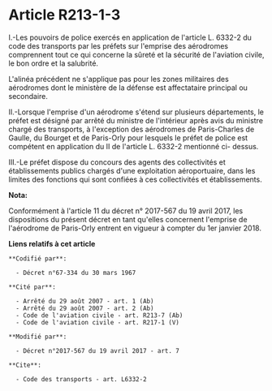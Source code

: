 # Article R213-1-3

I.-Les pouvoirs de police exercés en application de l'article L. 6332-2 du code des transports par les préfets sur l'emprise
des aérodromes comprennent tout ce qui concerne la sûreté et la sécurité de l'aviation civile, le bon ordre et la salubrité.

L'alinéa précédent ne s'applique pas pour les zones militaires des aérodromes dont le ministère de la défense est
affectataire principal ou secondaire.

II.-Lorsque l'emprise d'un aérodrome s'étend sur plusieurs départements, le préfet est désigné par arrêté du ministre de
l'intérieur après avis du ministre chargé des transports, à l'exception des aérodromes de Paris-Charles de Gaulle, du Bourget
et de Paris-Orly pour lesquels le préfet de police est compétent en application du II de l'article L. 6332-2 mentionné ci-
dessus.

III.-Le préfet dispose du concours des agents des collectivités et établissements publics chargés d'une exploitation
aéroportuaire, dans les limites des fonctions qui sont confiées à ces collectivités et établissements.

**Nota:**

Conformément à l'article 11 du décret n° 2017-567 du 19 avril 2017, les dispositions du présent décret en tant qu'elles
concernent l'emprise de l'aérodrome de Paris-Orly entrent en vigueur à compter du 1er janvier 2018.

**Liens relatifs à cet article**

	**Codifié par**:

	  - Décret n°67-334 du 30 mars 1967

	**Cité par**:

	  - Arrêté du 29 août 2007 - art. 1 (Ab)
	  - Arrêté du 29 août 2007 - art. 2 (Ab)
	  - Code de l'aviation civile - art. R213-7 (Ab)
	  - Code de l'aviation civile - art. R217-1 (V)

	**Modifié par**:

	  - Décret n°2017-567 du 19 avril 2017 - art. 7

	**Cite**:

	  - Code des transports - art. L6332-2
